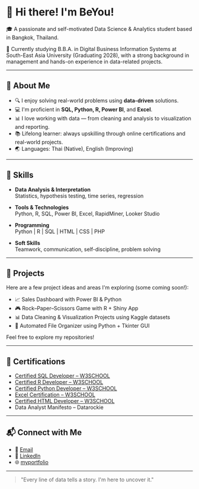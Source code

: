 # 👋 Hi there! I'm BeYou!

🎓 A passionate and self-motivated Data Science & Analytics student based in Bangkok, Thailand.

🌱 Currently studying B.B.A. in Digital Business Information Systems at South-East Asia University (Graduating 2028), with a strong background in management and hands-on experience in data-related projects.

---

## 🧠 About Me

- 🔍 I enjoy solving real-world problems using **data-driven** solutions.
- 💻 I'm proficient in **SQL, Python, R, Power BI**, and **Excel**.
- 📊 I love working with data — from cleaning and analysis to visualization and reporting.
- 📚 Lifelong learner: always upskilling through online certifications and real-world projects.
- 🌏 Languages: Thai (Native), English (Improving)

---

## 🔧 Skills

- **Data Analysis & Interpretation**  
  Statistics, hypothesis testing, time series, regression

- **Tools & Technologies**  
  Python, R, SQL, Power BI, Excel, RapidMiner, Looker Studio

- **Programming**  
  Python | R | SQL | HTML | CSS | PHP

- **Soft Skills**  
  Teamwork, communication, self-discipline, problem solving

---

## 📁 Projects

Here are a few project ideas and areas I'm exploring (some coming soon!):

- 📈 Sales Dashboard with Power BI & Python
- 🎮 Rock–Paper–Scissors Game with R + Shiny App
- 📊 Data Cleaning & Visualization Projects using Kaggle datasets
- 📁 Automated File Organizer using Python + Tkinter GUI

Feel free to explore my repositories!

---

## 📜 Certifications

- [Certified SQL Developer – W3SCHOOL](https://verify.w3schools.com/1PT30R8XJL)
- [Certified R Developer – W3SCHOOL](https://verify.w3schools.com/1PTM7OGV77)
- [Certified Python Developer – W3SCHOOL](https://verify.w3schools.com/1PPO4S8TL2)
- [Excel Certification – W3SCHOOL](https://verify.w3schools.com/1PMW1WQ2OH)
- [Certified HTML Developer – W3SCHOOL](https://verify.w3schools.com/1POO5LNOBM)
- Data Analyst Manifesto – Datarockie


---

## 📬 Connect with Me

- 📧 [Email](mailto:thodsaphol.cha@gmail.com)
- 💼 [LinkedIn](https://www.linkedin.com/in/thodsaphon-chamnansuek-318642355)   
- 🌐 [myportfolio](https://github.com/ThodsaphonChamnansuek/my_portfolio.git)

---

> "Every line of data tells a story. I'm here to uncover it."
